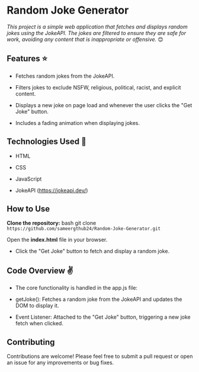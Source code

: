 # Random Joke Generator

*This project is a simple web application that fetches and displays random jokes using the JokeAPI. The jokes are filtered to ensure they are safe for work, avoiding any content that is inappropriate or offensive.* :blush:

## Features :star:
- Fetches random jokes from the JokeAPI.

- Filters jokes to exclude NSFW, religious, political, racist, and explicit content.

- Displays a new joke on page load and whenever the user clicks the "Get Joke" button.

- Includes a fading animation when displaying jokes.

## Technologies Used :star2:
- HTML

- CSS

- JavaScript

- JokeAPI (https://jokeapi.dev/)

## How to Use

**Clone the repository:**
bash
git clone `https://github.com/sameergthub24/Random-Joke-Generator.git`

Open the **index.html** file in your browser.

- Click the "Get Joke" button to fetch and display a random joke.

## Code Overview :v:
- The core functionality is handled in the app.js file:

- getJoke(): Fetches a random joke from the JokeAPI and updates the DOM to display it.

- Event Listener: Attached to the "Get Joke" button, triggering a new joke fetch when clicked.

## Contributing

Contributions are welcome! Please feel free to submit a pull request or open an issue for any improvements or bug fixes.
